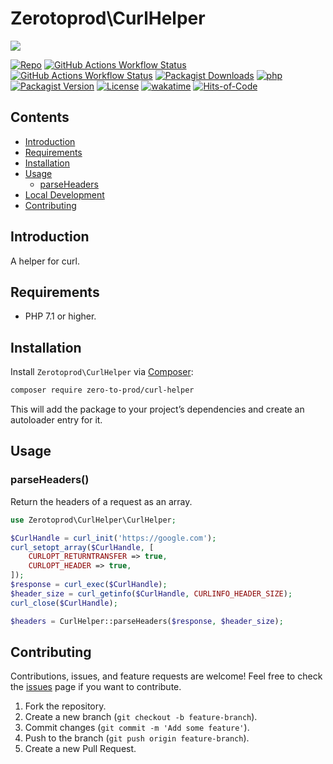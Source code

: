 # Zerotoprod\CurlHelper

![](art/logo.png)

[![Repo](https://img.shields.io/badge/github-gray?logo=github)](https://github.com/zero-to-prod/curl-helper)
[![GitHub Actions Workflow Status](https://img.shields.io/github/actions/workflow/status/zero-to-prod/curl-helper/test.yml?label=test)](https://github.com/zero-to-prod/curl-helper/actions)
[![GitHub Actions Workflow Status](https://img.shields.io/github/actions/workflow/status/zero-to-prod/curl-helper/backwards_compatibility.yml?label=backwards_compatibility)](https://github.com/zero-to-prod/curl-helper/actions)
[![Packagist Downloads](https://img.shields.io/packagist/dt/zero-to-prod/curl-helper?color=blue)](https://packagist.org/packages/zero-to-prod/curl-helper/stats)
[![php](https://img.shields.io/packagist/php-v/zero-to-prod/curl-helper.svg?color=purple)](https://packagist.org/packages/zero-to-prod/curl-helper/stats)
[![Packagist Version](https://img.shields.io/packagist/v/zero-to-prod/curl-helper?color=f28d1a)](https://packagist.org/packages/zero-to-prod/curl-helper)
[![License](https://img.shields.io/packagist/l/zero-to-prod/curl-helper?color=pink)](https://github.com/zero-to-prod/curl-helper/blob/main/LICENSE.md)
[![wakatime](https://wakatime.com/badge/github/zero-to-prod/curl-helper.svg)](https://wakatime.com/badge/github/zero-to-prod/curl-helper)
[![Hits-of-Code](https://hitsofcode.com/github/zero-to-prod/curl-helper?branch=main)](https://hitsofcode.com/github/zero-to-prod/curl-helper/view?branch=main)

## Contents

- [Introduction](#introduction)
- [Requirements](#requirements)
- [Installation](#installation)
- [Usage](#usage)
  - [parseHeaders](#parseheaders)
- [Local Development](./LOCAL_DEVELOPMENT.md)
- [Contributing](#contributing)

## Introduction

A helper for curl.

## Requirements

- PHP 7.1 or higher.

## Installation

Install `Zerotoprod\CurlHelper` via [Composer](https://getcomposer.org/):

```bash
composer require zero-to-prod/curl-helper
```

This will add the package to your project’s dependencies and create an autoloader entry for it.

## Usage

### parseHeaders()

Return the headers of a request as an array.

```php
use Zerotoprod\CurlHelper\CurlHelper;

$CurlHandle = curl_init('https://google.com');
curl_setopt_array($CurlHandle, [
    CURLOPT_RETURNTRANSFER => true,
    CURLOPT_HEADER => true,
]);
$response = curl_exec($CurlHandle);
$header_size = curl_getinfo($CurlHandle, CURLINFO_HEADER_SIZE);
curl_close($CurlHandle);

$headers = CurlHelper::parseHeaders($response, $header_size);

```

## Contributing

Contributions, issues, and feature requests are welcome!
Feel free to check the [issues](https://github.com/zero-to-prod/curl-helper/issues) page if you want to contribute.

1. Fork the repository.
2. Create a new branch (`git checkout -b feature-branch`).
3. Commit changes (`git commit -m 'Add some feature'`).
4. Push to the branch (`git push origin feature-branch`).
5. Create a new Pull Request.
